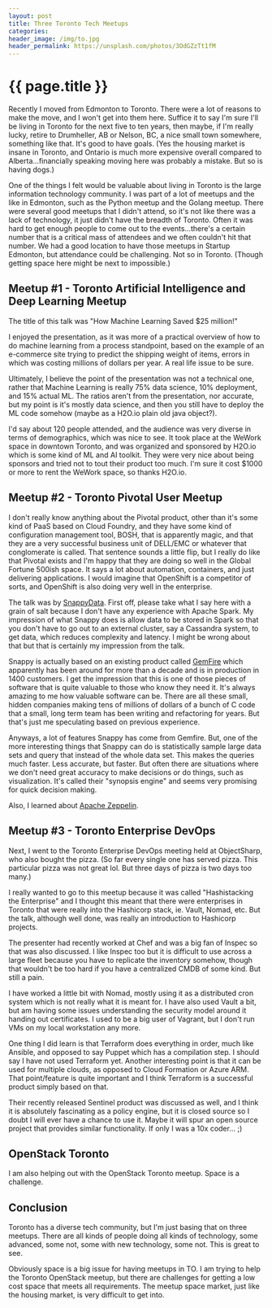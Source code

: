 ```yaml
---
layout: post
title: Three Toronto Tech Meetups
categories:
header_image: /img/to.jpg
header_permalink: https://unsplash.com/photos/3OdGZzTt1fM
---
```


# {{ page.title }}

Recently I moved from Edmonton to Toronto. There were a lot of reasons to make the move, and I won't get into them here. Suffice it to say I'm sure I'll be living in Toronto for the next five to ten years, then maybe, if I'm really lucky, retire to Drumheller, AB or Nelson, BC, a nice small town somewhere, something like that. It's good to have goals. (Yes the housing market is insane in Toronto, and Ontario is much more expensive overall compared to Alberta...financially speaking moving here was probably a mistake. But so is having dogs.)

One of the things I felt would be valuable about living in Toronto is the large information technology community. I was part of a lot of meetups and the like in Edmonton, such as the Python meetup and the Golang meetup. There were several good meetups that I didn't attend, so it's not like there was a lack of technology, it just didn't have the breadth of Toronto. Often it was hard to get enough people to come out to the events...there's a certain number that is a critical mass of attendees and we often couldn't hit that number. We had a good location to have those meetups in Startup Edmonton, but attendance could be challenging. Not so in Toronto. (Though getting space here might be next to impossible.)

## Meetup #1 - Toronto Artificial Intelligence and Deep Learning Meetup

The title of this talk was "How Machine Learning Saved $25 million!"

I enjoyed the presentation, as it was more of a practical overview of how to do machine learning from a process standpoint, based on the example of an e-commerce site trying to predict the shipping weight of items, errors in which was costing millions of dollars per year. A real life issue to be sure.

Ultimately, I believe the point of the presentation was not a technical one, rather that Machine Learning is really 75% data science, 10% deployment, and 15% actual ML. The ratios aren't from the presentation, nor accurate, but my point is it's mostly data science, and then you still have to deploy the ML code somehow (maybe as a H2O.io plain old java object?).

I'd say about 120 people attended, and the audience was very diverse in terms of demographics, which was nice to see. It took place at the WeWork space in downtown Toronto, and was organized and sponsored by H2O.io which is some kind of ML and AI toolkit. They were very nice about being sponsors and tried not to tout their product too much. I'm sure it cost $1000 or more to rent the WeWork space, so thanks H2O.io.

## Meetup #2 - Toronto Pivotal User Meetup

I don't really know anything about the Pivotal product, other than it's some kind of PaaS based on Cloud Foundry, and they have some kind of configuration management tool, BOSH, that is apparently magic, and that they are a very successful business unit of DELL/EMC or whatever that conglomerate is called. That sentence sounds a little flip, but I really do like that Pivotal exists and I'm happy that they are doing so well in the Global Fortune 500ish space. It says a lot about automation, containers, and just delivering applications. I would imagine that OpenShift is a competitor of sorts, and OpenShift is also doing very well in the enterprise.

The talk was by [SnappyData](http://snappydata.io). First off, please take what I say here with a grain of salt because I don't have any experience with Apache Spark. My impression of what Snappy does is allow data to be stored in Spark so that you don't have to go out to an external cluster, say a Cassandra system, to get data, which reduces complexity and latency. I might be wrong about that but that is certainly my impression from the talk.

Snappy is actually based on an existing product called [GemFire](https://pivotal.io/pivotal-gemfire) which apparently has been around for more than a decade and is in production in 1400 customers. I get the impression that this is one of those pieces of software that is quite valuable to those who know they need it. It's always amazing to me how valuable software can be. There are all these small, hidden companies making tens of millions of dollars of a bunch of C code that a small, long term team has been writing and refactoring for years. But that's just me speculating based on previous experience.

Anyways, a lot of features Snappy has come from Gemfire. But, one of the more interesting things that Snappy can do is statistically sample large data sets and query that instead of the whole data set. This makes the queries much faster. Less accurate, but faster. But often there are situations where we don't need great accuracy to make decisions or do things, such as visualization. It's called their "synopsis engine" and seems very promising for quick decision making.

Also, I learned about [Apache Zeppelin](https://zeppelin.apache.org/).

## Meetup #3 - Toronto Enterprise DevOps

Next, I went to the Toronto Enterprise DevOps meeting held at ObjectSharp, who also bought the pizza. (So far every single one has served pizza. This particular pizza was not great lol. But three days of pizza is two days too many.)

I really wanted to go to this meetup because it was called "Hashistacking the Enterprise" and I thought this meant that there were enterprises in Toronto that were really into the Hashicorp stack, ie. Vault, Nomad, etc. But the talk, although well done, was really an introduction to Hashicorp projects.

The presenter had recently worked at Chef and was a big fan of Inspec so that was also discussed. I like Inspec too but it is difficult to use across a large fleet because you have to replicate the inventory somehow, though that wouldn't be too hard if you have a centralized CMDB of some kind. But still a pain.

I have worked a little bit with Nomad, mostly using it as a distributed cron system which is not really what it is meant for. I have also used Vault a bit, but am having some issues understanding the security model around it handing out certificates. I used to be a big user of Vagrant, but I don't run VMs on my local workstation any more.

One thing I did learn is that Terraform does everything in order, much like Ansible, and opposed to say Puppet which has a compilation step. I should say I have not used Terraform yet. Another interesting point is that it can be used for multiple clouds, as opposed to Cloud Formation or Azure ARM. That point/feature is quite important and I think Terraform is a successful product simply based on that.

Their recently released Sentinel product was discussed as well, and I think it is absolutely fascinating as a policy engine, but it is closed source so I doubt I will ever have a chance to use it. Maybe it will spur an open source project that provides similar functionality. If only I was a 10x coder... ;)

## OpenStack Toronto

I am also helping out with the OpenStack Toronto meetup. Space is a challenge.

## Conclusion

Toronto has a diverse tech community, but I'm just basing that on three meetups. There are all kinds of people doing all kinds of technology, some advanced, some not, some with new technology, some not. This is great to see.

Obviously space is a big issue for having meetups in TO. I am trying to help the Toronto OpenStack meetup, but there are challenges for getting a low cost space that meets all requirements. The meetup space market, just like the housing market, is very difficult to get into.
